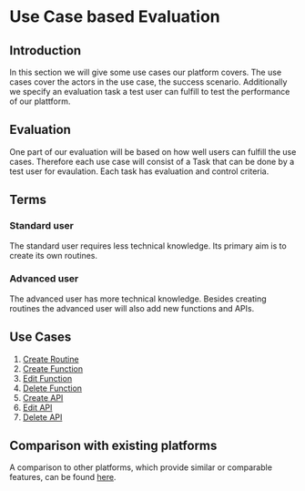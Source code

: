 # Use Case based Evaluation
## Introduction
In this section we will give some use cases our platform covers. The use cases cover the actors in the use case, the success scenario. Additionally we specify an evaluation task a test user can fulfill to test the performance of our plattform.

## Evaluation
One part of our evaluation will be based on how well users can fulfill the use cases. Therefore each use case will consist of a Task that can be done by a test user for evaulation. Each task has evaluation and control criteria.

## Terms
### Standard user
The standard user requires less technical knowledge. Its primary aim is to create its own routines.
### Advanced user
The advanced user has more technical knowledge. Besides creating routines the advanced user will also add new functions and APIs.

## Use Cases
1. [Create Routine](create_routine_usecase.md)
2. [Create Function](create_function_usecase.md)
3. [Edit Function](edit_function_usecase.md)
4. [Delete Function](delete_function_usecase.md)
5. [Create API](create_api_usecase.md)
6. [Edit API](edit_api_usecase.md)
7. [Delete API](delete_api_usecase.md)

## Comparison with existing platforms
A comparison to other platforms, which provide similar or comparable features, can be found [here](comparison_with_existing_platforms.md).
